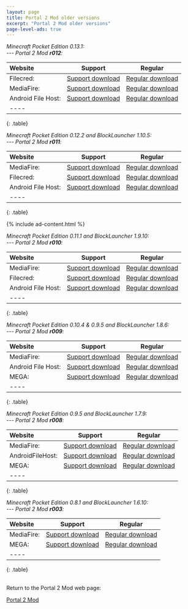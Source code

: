 ```yaml
---
layout: page
title: Portal 2 Mod older versions
excerpt: "Portal 2 Mod older versions"
page-level-ads: true
---
```


<i>Minecraft Pocket Edition 0.13.1:</i><br>
<i> --- Portal 2 Mod <b>r012</b>:</i>

| Website | Support | Regular |
|:--------|:-------:|:-------:|
| Filecred:          | [Support download](http://adf.ly/1U4nux) | [Regular download](http://filecred.com/A450G567) |
| MediaFire:         | [Support download](http://adf.ly/1U4o7M) | [Regular download](http://www.mediafire.com/download/oa93q4idc1tz52a/Portal_Mod_r012_Desno365.zip) |
| Android File Host: | [Support download](http://adf.ly/1U4o0d) | [Regular download](https://www.androidfilehost.com/?fid=24344671467602213) |
|----
{: .table}


<i>Minecraft Pocket Edition 0.12.2 and BlockLauncher 1.10.5:</i><br>
<i> --- Portal 2 Mod <b>r011</b>:</i>

| Website | Support | Regular |
|:--------|:-------:|:-------:|
| MediaFire:         | [Support download](http://adf.ly/1Q0y2m) | [Regular download](http://www.mediafire.com/download/24r4pj5g9z44rha/Portal_Mod_r011_Desno365.zip) |
| Filecred:          | [Support download](http://adf.ly/1Q0y4Y) | [Regular download](http://filecred.com/A26FG561) |
| Android File Host: | [Support download](http://adf.ly/1Q0yJ6) | [Regular download](https://www.androidfilehost.com/?fid=24052804347838081) |
|----
{: .table}

{% include ad-content.html %}
<br>

<i>Minecraft Pocket Edition 0.11.1 and BlockLauncher 1.9.10:</i><br>
<i> --- Portal 2 Mod <b>r010</b>:</i>

| Website | Support | Regular |
|:--------|:-------:|:-------:|
| MediaFire:         | [Support download](http://adf.ly/1IyyR1) | [Regular download](http://www.mediafire.com/download/yj055g2edqgd253/Portal_Mod_r010_Desno365.zip) |
| Filecred:          | [Support download](http://adf.ly/1LkbRJ) | [Regular download](http://filecred.com/A23G55BB) |
| Android File Host: | [Support download](http://adf.ly/1Iyxol) | [Regular download](https://www.androidfilehost.com/?fid=24052804347760623) |
|----
{: .table}


<i>Minecraft Pocket Edition 0.10.4 & 0.9.5 and BlockLauncher 1.8.6:</i><br>
<i> --- Portal 2 Mod <b>r009</b>:</i>

| Website | Support | Regular |
|:--------|:-------:|:-------:|
| MediaFire:         | [Support download](http://adf.ly/vEMDH) | [Regular download](http://www.mediafire.com/download/sswtq381n35gikw/Portal_Mod_r009_Desno365.zip) |
| Android File Host: | [Support download](http://adf.ly/vEMLV) | [Regular download](https://www.androidfilehost.com/?fid=95855108297851051) |
| MEGA:              | [Support download](http://adf.ly/vEN7p) | [Regular download](https://mega.co.nz/#!vtQCiS5J!hSCmx7CttjfPYv3PGtBp72QoKMvkA9ors8VkCp32R3A) |
|----
{: .table}


<i>Minecraft Pocket Edition 0.9.5 and BlockLauncher 1.7.9:</i><br>
<i> --- Portal 2 Mod <b>r008</b>:</i>

| Website | Support | Regular |
|:--------|:-------:|:-------:|
| MediaFire:       | [Support download](http://adf.ly/sUcZK) | [Regular download](http://www.mediafire.com/download/h98mzybsjms5hkl/Portal_Mod_r008_Desno365.zip) |
| AndroidFileHost: | [Support download](http://adf.ly/sWLGx) | [Regular download](https://www.androidfilehost.com/?fid=95747613655040767) |
| MEGA:            | [Support download](http://adf.ly/sUcaR) | [Regular download](https://mega.co.nz/#!3tQkAKJR!lg-qEw501m6paWnn_k12TIfYpakGhOOs7N-iORDldmU) |
|----
{: .table}


<i>Minecraft Pocket Edition 0.8.1 and BlockLauncher 1.6.10:</i><br>
<i> --- Portal 2 Mod <b>r003</b>:</i>

| Website | Support | Regular |
|:--------|:-------:|:-------:|
| MediaFire:       | [Support download](http://adf.ly/pQYzR) | [Regular download](http://www.mediafire.com/download/ay126uyyvg61pv3/Portal_Mod_r003_Desno365.zip) |
| MEGA:            | [Support download](http://adf.ly/pQYnw) | [Regular download](https://mega.co.nz/#!XshRwBgZ!E8axp_dhlBPRytvzmHvOcn90ATardIBhO0LVJDWrSpo) |
|----
{: .table}


<br>Return to the Portal 2 Mod web page:

<div markdown="0"><a href="{{ site.url }}/minecraft/portal2-mod/#older-versions" class="btn">Portal 2 Mod</a></div>

